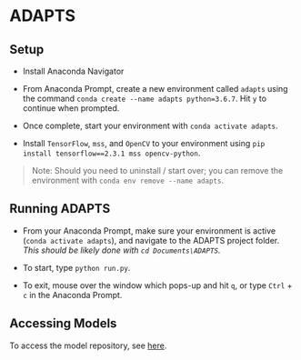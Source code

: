 # ADAPTS
 
## Setup

* Install Anaconda Navigator

* From Anaconda Prompt, create a new environment called `adapts` using the command `conda create --name adapts python=3.6.7`. Hit `y` to continue when prompted.

* Once complete, start your environment with `conda activate adapts`.

* Install `TensorFlow`, `mss`, and `OpenCV` to your environment using `pip install tensorflow==2.3.1 mss opencv-python`.

> Note: Should you need to uninstall / start over; you can remove the environment with `conda env remove --name adapts`.

## Running ADAPTS

* From your Anaconda Prompt, make sure your environment is active (`conda activate adapts`), and navigate to the ADAPTS project folder. *This should be likely done with `cd Documents\ADAPTS`.*

* To start, type `python run.py`.

* To exit, mouse over the window which pops-up and hit `q`, or type `Ctrl` + `c` in the Anaconda Prompt.

## Accessing Models

To access the model repository, see [here](https://liveuclac-my.sharepoint.com/:f:/g/personal/rmapzba_ucl_ac_uk/EpD04R0kavRKm-ByMjDYou0B4OnPjdEKSpfYZtcRr_1dVQ?e=icIII8).